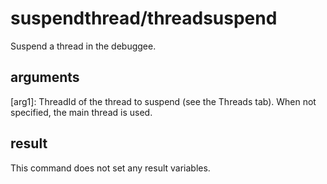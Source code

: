 # suspendthread/threadsuspend

Suspend a thread in the debuggee.

## arguments

\[arg1\]: ThreadId of the thread to suspend (see the Threads tab). When not specified, the main thread is used.

## result

This command does not set any result variables.

